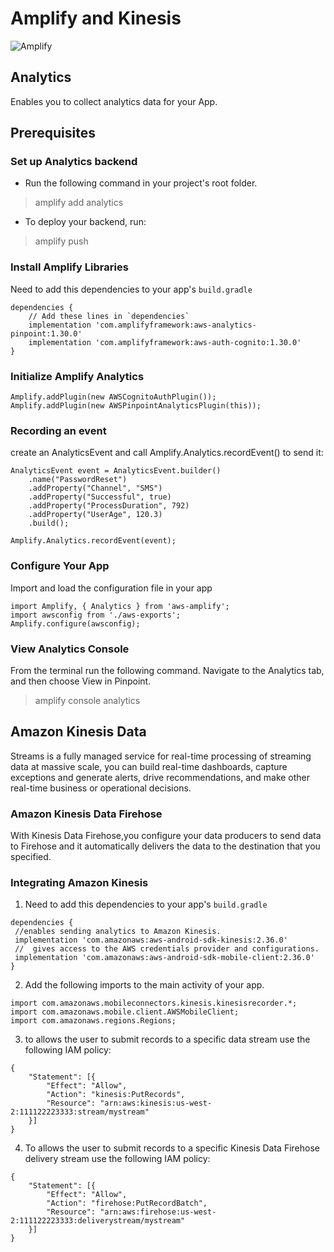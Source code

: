 # Amplify and Kinesis
![Amplify](https://cdn-ssl-devio-img.classmethod.jp/wp-content/uploads/2020/05/amplify-using-service-640x386.png)
## Analytics
Enables you to collect analytics data for your App. 

## Prerequisites
### Set up Analytics backend
* Run the following command in your project's root folder.
> amplify add analytics
* To deploy your backend, run:
>amplify push

### Install Amplify Libraries
Need to add this dependencies to your app's `build.gradle`

```
dependencies {
    // Add these lines in `dependencies`
    implementation 'com.amplifyframework:aws-analytics-pinpoint:1.30.0'
    implementation 'com.amplifyframework:aws-auth-cognito:1.30.0'
}
```

### Initialize Amplify Analytics
```
Amplify.addPlugin(new AWSCognitoAuthPlugin());
Amplify.addPlugin(new AWSPinpointAnalyticsPlugin(this));
```
### Recording an event
create an AnalyticsEvent and call Amplify.Analytics.recordEvent() to send it:

```
AnalyticsEvent event = AnalyticsEvent.builder()
    .name("PasswordReset")
    .addProperty("Channel", "SMS")
    .addProperty("Successful", true)
    .addProperty("ProcessDuration", 792)
    .addProperty("UserAge", 120.3)
    .build();

Amplify.Analytics.recordEvent(event);
``` 

### Configure Your App
Import and load the configuration file in your app

```
import Amplify, { Analytics } from 'aws-amplify';
import awsconfig from './aws-exports';
Amplify.configure(awsconfig);
```

### View Analytics Console
From the terminal run the following command. Navigate to the Analytics tab, and then choose View in Pinpoint.

> amplify console analytics


## Amazon Kinesis Data 
Streams is a fully managed service for real-time processing of streaming data at massive scale,  you can build real-time dashboards, capture exceptions and generate alerts, drive recommendations, and make other real-time business or operational decisions. 

### Amazon Kinesis Data Firehose
 With Kinesis Data Firehose,you configure your data producers to send data to Firehose and it automatically delivers the data to the destination that you specified.

 ### Integrating Amazon Kinesis
1. Need to add this dependencies to your app's `build.gradle`
 ```
dependencies {
  //enables sending analytics to Amazon Kinesis.
  implementation 'com.amazonaws:aws-android-sdk-kinesis:2.36.0'
  //  gives access to the AWS credentials provider and configurations.
  implementation 'com.amazonaws:aws-android-sdk-mobile-client:2.36.0'
}
```
2. Add the following imports to the main activity of your app.

```
import com.amazonaws.mobileconnectors.kinesis.kinesisrecorder.*;
import com.amazonaws.mobile.client.AWSMobileClient;
import com.amazonaws.regions.Regions;
```
3. to allows the user to submit records to a specific data stream use the following IAM policy:

```
{
    "Statement": [{
        "Effect": "Allow",
        "Action": "kinesis:PutRecords",
        "Resource": "arn:aws:kinesis:us-west-2:111122223333:stream/mystream"
    }]
}
```
4. To allows the user to submit records to a specific Kinesis Data Firehose delivery stream use the following IAM policy:

```
{
    "Statement": [{
        "Effect": "Allow",
        "Action": "firehose:PutRecordBatch",
        "Resource": "arn:aws:firehose:us-west-2:111122223333:deliverystream/mystream"
    }]
}
```




